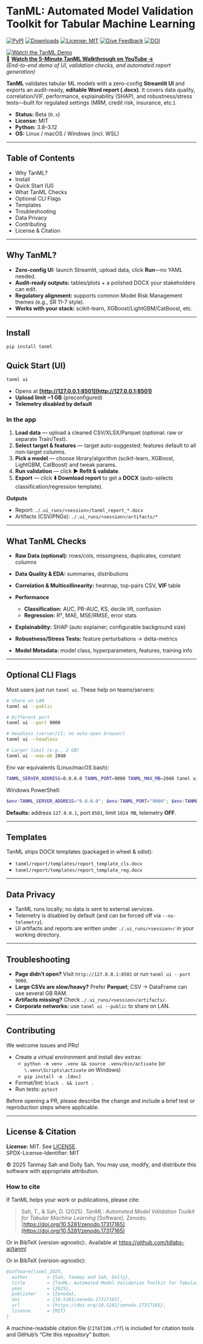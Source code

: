 # TanML: Automated Model Validation Toolkit for Tabular Machine Learning





[![PyPI](https://img.shields.io/pypi/v/tanml.svg)](https://pypi.org/project/tanml/)
[![Downloads](https://pepy.tech/badge/tanml)](https://pepy.tech/project/tanml)
[![License: MIT](https://img.shields.io/badge/License-MIT-green.svg)](https://opensource.org/licenses/MIT)
[![Give Feedback](https://img.shields.io/badge/Feedback-Give%20Now-blue?style=for-the-badge)](https://forms.gle/oG2JHvt7tLXE5Atu7)
[![DOI](https://zenodo.org/badge/DOI/10.5281/zenodo.17317165.svg)](https://doi.org/10.5281/zenodo.17317165)

[![Watch the TanML Demo](https://img.youtube.com/vi/KlqJrVgj670/maxresdefault.jpg)](https://youtu.be/KlqJrVgj670)  
🎥 **[Watch the 5-Minute TanML Walkthrough on YouTube →](https://youtu.be/KlqJrVgj670)**  
*(End-to-end demo of UI, validation checks, and automated report generation)*


**TanML** validates tabular ML models with a zero-config **Streamlit UI** and exports an audit-ready, **editable Word report (.docx)**. It covers data quality, correlation/VIF, performance, explainability (SHAP), and robustness/stress tests—built for regulated settings (MRM, credit risk, insurance, etc.).

* **Status:** Beta (`0.x`)
* **License:** MIT
* **Python:** 3.8–3.12
* **OS:** Linux / macOS / Windows (incl. WSL)

---

## Table of Contents

- Why TanML?
- Install
- Quick Start (UI)
- What TanML Checks
- Optional CLI Flags
- Templates
- Troubleshooting
- Data Privacy
- Contributing
- License & Citation

---

## Why TanML?

* **Zero-config UI:** launch Streamlit, upload data, click **Run**—no YAML needed.
* **Audit-ready outputs:** tables/plots + a polished DOCX your stakeholders can edit.
* **Regulatory alignment:** supports common Model Risk Management themes (e.g., SR 11-7 style).
* **Works with your stack:** scikit-learn, XGBoost/LightGBM/CatBoost, etc.

---

## Install

```bash
pip install tanml
```

## Quick Start (UI)

```bash
tanml ui
```

* Opens at **[http://127.0.0.1:8501](http://127.0.0.1:8501)**
* **Upload limit ~1 GB** (preconfigured)
* **Telemetry disabled by default**

### In the app

1. **Load data** — upload a cleaned CSV/XLSX/Parquet (optional: raw or separate Train/Test).
2. **Select target & features** — target auto-suggested; features default to all non-target columns.
3. **Pick a model** — choose library/algorithm (scikit-learn, XGBoost, LightGBM, CatBoost) and tweak params.
4. **Run validation** — click **▶️ Refit & validate**.
5. **Export** — click **⬇️ Download report** to get a **DOCX** (auto-selects classification/regression template).

**Outputs**

* Report: `./.ui_runs/<session>/tanml_report_*.docx`
* Artifacts (CSV/PNGs): `./.ui_runs/<session>/artifacts/*`

---

## What TanML Checks

* **Raw Data (optional):** rows/cols, missingness, duplicates, constant columns
* **Data Quality & EDA:** summaries, distributions
* **Correlation & Multicollinearity:** heatmap, top-pairs CSV, **VIF** table
* **Performance**

  * **Classification:** AUC, PR-AUC, KS, decile lift, confusion
  * **Regression:** R², MAE, MSE/RMSE, error stats
* **Explainability:** SHAP (auto explainer; configurable background size)
* **Robustness/Stress Tests:** feature perturbations → delta-metrics
* **Model Metadata:** model class, hyperparameters, features, training info

---

## Optional CLI Flags

Most users just run `tanml ui`. These help on teams/servers:

```bash
# Share on LAN
tanml ui --public

# Different port
tanml ui --port 9000

# Headless (server/CI; no auto-open browser)
tanml ui --headless

# Larger limit (e.g., 2 GB)
tanml ui --max-mb 2048
```

Env var equivalents (Linux/macOS bash):

```bash
TANML_SERVER_ADDRESS=0.0.0.0 TANML_PORT=9000 TANML_MAX_MB=2048 tanml ui
```

Windows PowerShell:

```powershell
$env:TANML_SERVER_ADDRESS="0.0.0.0"; $env:TANML_PORT="9000"; $env:TANML_MAX_MB="2048"; tanml ui
```

**Defaults:** address `127.0.0.1`, port `8501`, limit `1024 MB`, telemetry **OFF**.

---

## Templates

TanML ships DOCX templates (packaged in wheel & sdist):

* `tanml/report/templates/report_template_cls.docx`
* `tanml/report/templates/report_template_reg.docx`

---

## Data Privacy

- TanML runs locally; no data is sent to external services.
- Telemetry is disabled by default (and can be forced off via `--no-telemetry`).
- UI artifacts and reports are written under `./.ui_runs/<session>/` in your working directory.

---

## Troubleshooting

* **Page didn’t open?** Visit `http://127.0.0.1:8501` or run `tanml ui --port 9000`.
* **Large CSVs are slow/heavy?** Prefer **Parquet**; CSV → DataFrame can use several GB RAM.
* **Artifacts missing?** Check `./.ui_runs/<session>/artifacts/`.
* **Corporate networks:** use `tanml ui --public` to share on LAN.

---

## Contributing

We welcome issues and PRs!

- Create a virtual environment and install dev extras:
  - `python -m venv .venv && source .venv/bin/activate` (or `\.venv\Scripts\activate` on Windows)
  - `pip install -e .[dev]`
- Format/lint: `black . && isort .`
- Run tests: `pytest`

Before opening a PR, please describe the change and include a brief test or reproduction steps where applicable.

---

## License & Citation

**License:** MIT. See [LICENSE](https://github.com/tdlabs-ai/tanml/blob/main/LICENSE).  
SPDX-License-Identifier: MIT

© 2025 Tanmay Sah and Dolly Sah. You may use, modify, and distribute this software with appropriate attribution.

### How to cite

If TanML helps your work or publications, please cite:

> Sah, T., & Sah, D. (2025). *TanML: Automated Model Validation Toolkit for Tabular Machine Learning* [Software]. Zenodo. [https://doi.org/10.5281/zenodo.17317165](https://doi.org/10.5281/zenodo.17317165)

Or in BibTeX (version-agnostic):. Available at https://github.com/tdlabs-ai/tanml

Or in BibTeX (version-agnostic):

```bibtex
@software{tanml_2025,
  author       = {Sah, Tanmay and Sah, Dolly},
  title        = {TanML: Automated Model Validation Toolkit for Tabular Machine Learning},
  year         = {2025},
  publisher    = {Zenodo},
  doi          = {10.5281/zenodo.17317165},
  url          = {https://doi.org/10.5281/zenodo.17317165},
  license      = {MIT}
}
```

A machine-readable citation file (`CITATION.cff`) is included for citation tools and GitHub’s “Cite this repository” button.






